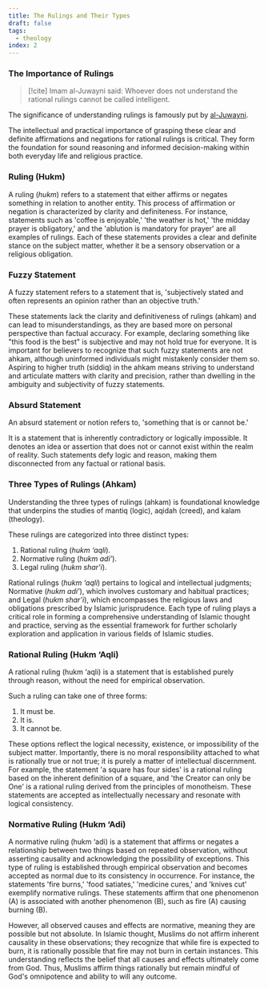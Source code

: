 ```yaml
---
title: The Rulings and Their Types
draft: false
tags:
  - theology
index: 2
---
```

### The Importance of Rulings

> [!cite] Imam al-Juwayni said:
> Whoever does not understand the rational rulings cannot be called intelligent.

The significance of understanding rulings is famously put by [al-Juwayni](https://damas-original.nur.nu/Texter/bionotes/bio_ibn-juwayni-gfh.html).

The intellectual and practical importance of grasping these clear and definite affirmations and negations for rational rulings is critical. They form the foundation for sound reasoning and informed decision-making within both everyday life and religious practice.

### Ruling (Hukm)

A ruling (*hukm*) refers to a statement that either affirms or negates something in relation to another entity. This process of affirmation or negation is characterized by clarity and definiteness. For instance, statements such as 'coffee is enjoyable,' 'the weather is hot,' 'the midday prayer is obligatory,' and the 'ablution is mandatory for prayer' are all examples of rulings. Each of these statements provides a clear and definite stance on the subject matter, whether it be a sensory observation or a religious obligation.

### Fuzzy Statement

A fuzzy statement refers to a statement that is, 'subjectively stated and often represents an opinion rather than an objective truth.'

These statements lack the clarity and definitiveness of rulings (ahkam) and can lead to misunderstandings, as they are based more on personal perspective than factual accuracy. For example, declaring something like "this food is the best" is subjective and may not hold true for everyone. It is important for believers to recognize that such fuzzy statements are not ahkam, although uninformed individuals might mistakenly consider them so. Aspiring to higher truth (siddiq) in the ahkam means striving to understand and articulate matters with clarity and precision, rather than dwelling in the ambiguity and subjectivity of fuzzy statements.

### Absurd Statement

An absurd statement or notion refers to, 'something that is or cannot be.'

It is a statement that is inherently contradictory or logically impossible. It denotes an idea or assertion that does not or cannot exist within the realm of reality. Such statements defy logic and reason, making them disconnected from any factual or rational basis.

### Three Types of Rulings (Ahkam)

Understanding the three types of rulings (ahkam) is foundational knowledge that underpins the studies of mantiq (logic), aqidah (creed), and kalam (theology). 

These rulings are categorized into three distinct types: 

1. Rational ruling (*hukm ‘aqli*).
2. Normative ruling (*hukm adi’*). 
3. Legal ruling (*hukm shar’i*).

Rational rulings (*hukm ‘aqli*) pertains to logical and intellectual judgments; Normative (*hukm adi’*), which involves customary and habitual practices; and Legal (*hukm shar’i*), which encompasses the religious laws and obligations prescribed by Islamic jurisprudence. Each type of ruling plays a critical role in forming a comprehensive understanding of Islamic thought and practice, serving as the essential framework for further scholarly exploration and application in various fields of Islamic studies.

### Rational Ruling (Hukm ‘Aqli)

A rational ruling (hukm ‘aqli) is a statement that is established purely through reason, without the need for empirical observation. 

Such a ruling can take one of three forms: 
1. It must be.
2. It is.
3. It cannot be. 

These options reflect the logical necessity, existence, or impossibility of the subject matter. Importantly, there is no moral responsibility attached to what is rationally true or not true; it is purely a matter of intellectual discernment. For example, the statement 'a square has four sides' is a rational ruling based on the inherent definition of a square, and 'the Creator can only be One' is a rational ruling derived from the principles of monotheism. These statements are accepted as intellectually necessary and resonate with logical consistency.

### Normative Ruling (Hukm ‘Adi)

A normative ruling (hukm ‘adi) is a statement that affirms or negates a relationship between two things based on repeated observation, without asserting causality and acknowledging the possibility of exceptions. This type of ruling is established through empirical observation and becomes accepted as normal due to its consistency in occurrence. For instance, the statements 'fire burns,' 'food satiates,' 'medicine cures,' and 'knives cut' exemplify normative rulings. These statements affirm that one phenomenon (A) is associated with another phenomenon (B), such as fire (A) causing burning (B). 

However, all observed causes and effects are normative, meaning they are possible but not absolute. In Islamic thought, Muslims do not affirm inherent causality in these observations; they recognize that while fire is expected to burn, it is rationally possible that fire may not burn in certain instances. This understanding reflects the belief that all causes and effects ultimately come from God. Thus, Muslims affirm things rationally but remain mindful of God's omnipotence and ability to will any outcome.




